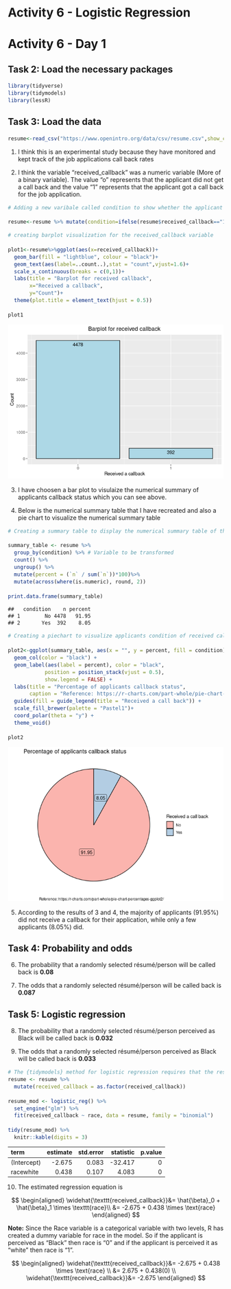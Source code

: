 Activity 6 - Logistic Regression
================

# Activity 6 - Day 1

## Task 2: Load the necessary packages

``` r
library(tidyverse)
library(tidymodels) 
library(lessR)
```

## Task 3: Load the data

``` r
resume<-read_csv("https://www.openintro.org/data/csv/resume.csv",show_col_types = FALSE)
```

1.  I think this is an experimental study because they have monitored
    and kept track of the job applications call back rates

2.  I think the variable “received\_callback” was a numeric variable
    (More of a binary variable). The value “o” represents that the
    applicant did not get a call back and the value “1” represents that
    the applicant got a call back for the job application.

``` r
# Adding a new varibale called condition to show whether the applicant received a call back

resume<-resume %>% mutate(condition=ifelse(resume$received_callback=="1","Yes","No"))
```

``` r
# creating barplot visualization for the received_callback variable

plot1<-resume%>%ggplot(aes(x=received_callback))+
  geom_bar(fill = "lightblue", colour = "black")+
  geom_text(aes(label=..count..),stat = "count",vjust=1.6)+
  scale_x_continuous(breaks = c(0,1))+
  labs(title = "Barplot for received callback",
       x="Received a callback",
       y="Count")+
  theme(plot.title = element_text(hjust = 0.5))

plot1
```

![](activity06_files/figure-gfm/unnamed-chunk-4-1.png)<!-- -->

3.  I have choosen a bar plot to visulaize the numerical summary of
    applicants callback status which you can see above.

4.  Below is the numerical summary table that I have recreated and also
    a pie chart to visualize the numerical summary table

``` r
# Creating a summary table to display the numerical summary table of the applicants callback status

summary_table <- resume %>% 
  group_by(condition) %>% # Variable to be transformed
  count() %>% 
  ungroup() %>% 
  mutate(percent = (`n` / sum(`n`))*100)%>%
  mutate(across(where(is.numeric), round, 2))

print.data.frame(summary_table)
```

    ##   condition    n percent
    ## 1        No 4478   91.95
    ## 2       Yes  392    8.05

``` r
# Creating a piechart to visualize applicants condition of received callback

plot2<-ggplot(summary_table, aes(x = "", y = percent, fill = condition)) +
  geom_col(color = "black") +
  geom_label(aes(label = percent), color = "black",
            position = position_stack(vjust = 0.5),
            show.legend = FALSE) +
  labs(title = "Percentage of applicants callback status",
       caption = "Reference: https://r-charts.com/part-whole/pie-chart-percentages-ggplot2/")+
  guides(fill = guide_legend(title = "Received a call back")) +
  scale_fill_brewer(palette = "Pastel1")+
  coord_polar(theta = "y") + 
  theme_void()

plot2
```

![](activity06_files/figure-gfm/unnamed-chunk-5-1.png)<!-- -->

5.  According to the results of 3 and 4, the majority of applicants
    (91.95%) did not receive a callback for their application, while
    only a few applicants (8.05%) did.

## Task 4: Probability and odds

6.  The probability that a randomly selected résumé/person will be
    called back is **0.08**

7.  The odds that a randomly selected résumé/person will be called back
    is **0.087**

## Task 5: Logistic regression

8.  The probability that a randomly selected résumé/person perceived as
    Black will be called back is **0.032**

9.  The odds that a randomly selected résumé/person perceived as Black
    will be called back is **0.033**

``` r
# The {tidymodels} method for logistic regression requires that the response be a factor variable
resume <- resume %>% 
  mutate(received_callback = as.factor(received_callback))

resume_mod <- logistic_reg() %>%
  set_engine("glm") %>%
  fit(received_callback ~ race, data = resume, family = "binomial")

tidy(resume_mod) %>% 
  knitr::kable(digits = 3)
```

| term        | estimate | std.error | statistic | p.value |
|:------------|---------:|----------:|----------:|--------:|
| (Intercept) |   -2.675 |     0.083 |   -32.417 |       0 |
| racewhite   |    0.438 |     0.107 |     4.083 |       0 |

10. The estimated regression equation is

$$
 \begin{aligned}
\widehat{\texttt{received_callback}}&= \hat{\beta}_0 + \hat{\beta}_1 \times \texttt{race}\\
&= -2.675 + 0.438   \times \text{race}
\end{aligned}
$$

**Note:** Since the Race variable is a categorical variable with two
levels, R has created a dummy variable for race in the model. So if the
applicant is perceived as “Black” then race is “0” and if the applicant
is perceived it as “white” then race is “1”.

$$
 \begin{aligned}
\widehat{\texttt{received_callback}}&= -2.675 + 0.438   \times \text{race} \\
&= 2.675 + 0.438(0) \\
\widehat{\texttt{received_callback}}&= -2.675
\end{aligned}
$$
